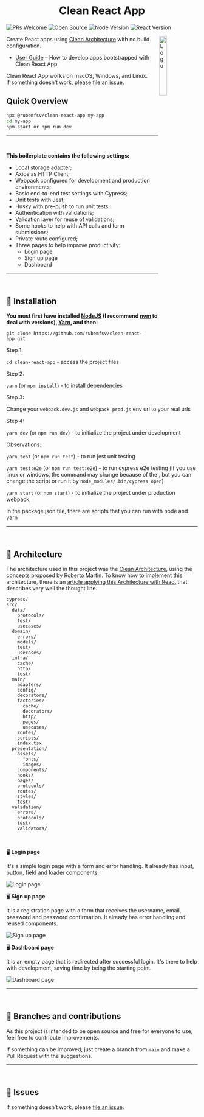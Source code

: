 <center><h1>Clean React App</h1></center>

[![PRs Welcome](https://img.shields.io/badge/PRs-welcome-green.svg)](https://github.com/rubemfsv/clean-react-app)
[![Open Source](https://badges.frapsoft.com/os/v1/open-source.svg?v=103)](https://opensource.org/)
![Node Version](https://img.shields.io/static/v1?label=node&message=18.18.0.0&color=00579d)
![React Version](https://img.shields.io/static/v1?label=react&message=18.2.0&color=42a5f5)

<img alt="Logo" align="right" src="https://upload.wikimedia.org/wikipedia/commons/a/a7/React-icon.svg" width="20%" />

Create React apps using [Clean Architecture](https://dev.to/rubemfsv/clean-architecture-the-concept-behind-the-code-52do) with no build configuration.

- [User Guide](https://dev.to/rubemfsv/clean-architecture-applying-with-react-40h6) – How to develop apps bootstrapped with Clean React App.

Clean React App works on macOS, Windows, and Linux.<br>
If something doesn’t work, please [file an issue](https://github.com/rubemfsv/clean-react-app/issues/new).<br>

## Quick Overview

```sh
npx @rubemfsv/clean-react-app my-app
cd my-app
npm start or npm run dev
```

<hr />
<br />

**This boilerplate contains the following settings:**
- Local storage adapter;
- Axios as HTTP Client;
- Webpack configured for development and production environments;
- Basic end-to-end test settings with Cypress;
- Unit tests with Jest;
- Husky with pre-push to run unit tests;
- Authentication with validations;
- Validation layer for reuse of validations;
- Some hooks to help with API calls and form submissions;
- Private route configured;
- Three pages to help improve productivity:
  - Login page
  - Sign up page
  - Dashboard

<hr />
<br />


## :construction_worker:  **Installation**

**You must first have installed [NodeJS](https://nodejs.org/) (I recommend [nvm](https://github.com/nvm-sh/nvm) to deal with versions), [Yarn](https://yarnpkg.com/), and then:**

`git clone https://github.com/rubemfsv/clean-react-app.git`

Step 1:

`cd clean-react-app` - access the project files

Step 2:

`yarn` (or `npm install`) - to install dependencies

Step 3:

Change your `webpack.dev.js` and `webpack.prod.js` env url to your real urls

Step 4:

`yarn dev` (or `npm run dev`) - to initialize the project under development

Observations:

`yarn test` (or `npm run test`) - to run jest unit testing

`yarn test:e2e` (or `npm run test:e2e`) - to run cypress e2e testing (if you use linux or windows, the command may change because of the \, but you can change the script or run it by `node_modules/.bin/cypress open`)

`yarn start` (or `npm start`) - to initialize the project under production webpack;

In the package.json file, there are scripts that you can run with node and yarn

<hr />
<br />

## :open_file_folder: **Architecture**

The architecture used in this project was the [Clean Architecture](https://dev.to/rubemfsv/clean-architecture-the-concept-behind-the-code-52do), using the concepts proposed by Roberto Martin. To know how to implement this architecture, there is an [article applying this Architecture with React](https://dev.to/rubemfsv/arquitetura-limpa-aplicando-com-react-1eo0) that describes very well the thought line.


```
cypress/
src/
  data/
    protocols/
    test/
    usecases/
  domain/
    errors/
    models/
    test/
    usecases/
  infra/
    cache/
    http/
    test/
  main/
    adapters/
    config/
    decorators/
    factories/
      cache/
      decorators/
      http/
      pages/
      usecases/
    routes/
    scripts/
    index.tsx
  presentation/
    assets/
      fonts/
      images/
    components/
    hooks/
    pages/
    protocols/
    routes/
    styles/
    test/
  validation/
    errors/
    protocols/
    test/
    validators/
```
<br />

🖥️  **Login page**

It's a simple login page with a form and error handling. It already has input, button, field and loader components.

![Login page](https://dev-to-uploads.s3.amazonaws.com/uploads/articles/vyruv5eroc1eb5p7ferj.png)


🖥️  **Sign up page**

It is a registration page with a form that receives the username, email, password and password confirmation. It already has error handling and reused components.

![Sign up page](https://dev-to-uploads.s3.amazonaws.com/uploads/articles/r3ua2l7ybbsd9f06m57t.png)

🖥️  **Dashboard page**

It is an empty page that is redirected after successful login. It's there to help with development, saving time by being the starting point.

![Dashboard page](https://dev-to-uploads.s3.amazonaws.com/uploads/articles/fxpg1sfmkt1dkfv12pbm.png)

<hr />
<br />

## :bookmark_tabs: Branches and contributions

As this project is intended to be open source and free for everyone to use, feel free to contribute improvements.

If something can be improved, just create a branch from `main` and make a Pull Request with the suggestions.

<hr />
<br />

## :bug: Issues

If something doesn’t work, please [file an issue](https://github.com/rubemfsv/clean-react-app/issues/new).

<br>

